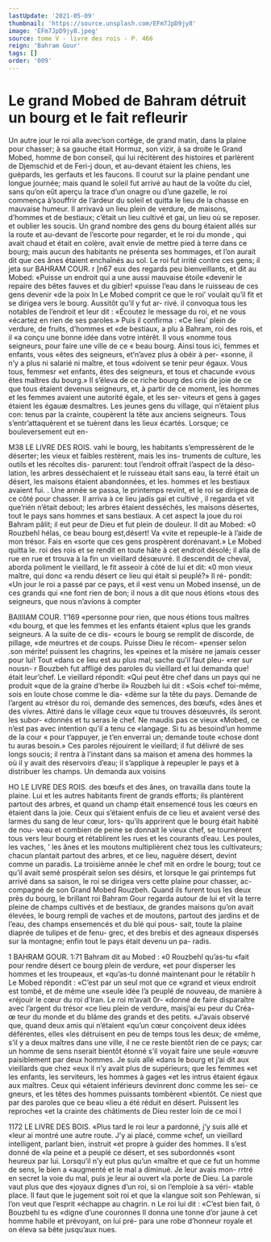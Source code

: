 ```yaml
---
lastUpdate: '2021-05-09'
thumbnail: 'https://source.unsplash.com/EFm7JpD9jy8'
image: 'EFm7JpD9jy8.jpeg'
source: tome V - livre des rois - P. 466
reign: 'Bahram Gour'
tags: []
order: '009'
---
```


# Le grand Mobed de Bahram détruit un bourg et le fait refleurir

Un autre jour le roi alla avec’son cortége, de
grand matin, dans la plaine pour chasser; à sa gauche était Hormuz, son vizir, à sa droite le Grand Mobed, homme de bon conseil, qui lui récitèrent des histoires et parlèrent de Djemschid et de Feri-j doun, et au-devant étaient les chiens, les guépards,
les gerfauts et les faucons. Il courut sur la plaine pendant une longue journée; mais quand le soleil fut arrivé au haut de la voûte du ciel, sans qu’on
eût aperçu la trace d’un onagre ou d’une gazelle,
le roi commença à’souffrir de l’ardeur du soleil et
quitta le lieu de la chasse en mauvaise humeur. Il
arrivavà un lieu plein de verdure, de maisons, d’hommes et de bestiaux; c’était un lieu cultivé et
gai, un lieu où se reposer. et oublier les soucis. Un grand nombre des gens du bourg étaient allés sur
la route et au-devant de l’escorte pour regarder, et
le roi du monde , qui avait chaud et était en colère, avait envie de mettre pied à terre dans ce bourg; mais aucun des habitants ne présenta ses hommages, et l’on aurait dit que ces ânes étaient enchaînés au
sol. Le roi fut irrité contre ces gens; il jeta sur
BAHRAM COUR. r [n67 eux des regards peu bienveillants, et dit au Mobed:
«Puisse un endroit qui a une aussi mauvaise étoile «devenir le repaire des bêtes fauves et du gibier! «puisse l’eau dans le ruisseau de ces gens devenir «de la poix In
Le Mobed comprit ce que le roi’ voulait qu’il fit
et se dirigea vers le bourg. Aussitôt qu’il y fut ar- rivé. il convoqua tous les notables de l’endroit et
leur dit : «Écoutez le message du roi, et ne vous «écartez en rien de ses paroles.» Puis il confirma :
«Ce lieu’ plein de verdure, de fruits, d’hommes et
«de bestiaux, a plu à Bahram, roi des rois, et il «a conçu une bonne idée dans votre intérêt. Il vous «nomme tous seigneurs, pour faire une ville de ce « beau bourg. Ainsi tous ici, femmes et enfants, vous «êtes des seigneurs, et’n’avez plus à obéir à per-
«sonne, il n’y a plus ni salarié ni maître, et tous «doivent se tenir peur égaux. Vous tous, femmesr «et enfants, êtes des seigneurs, et tous et chacunde «vous êtes maîtres du bourg.» Il s’éleva de ce riche
bourg des cris de joie de ce que tous étaient devenus seigneurs, et, à partir de ce moment, les hommes et les femmes avaient une autorité égale, et les ser- viteurs et gens à gages étaient les égauæ desmaltres.
Les jeunes gens du village, qui n’étaient plus con: tenus par la crainte, coupèrent la tête aux anciens
seigneurs. Tous s’entr’attaquèrent et se tuèrent dans
les lieux écartés. Lorsque; ce bouleversement eut en-

M38 LE LIVRE DES ROIS.
vahi le bourg, les habitants s’empressèrent de le déserter; les vieux et faibles restèrent, mais les ins- truments de culture, les outils et les récoltes dis- parurent: tout l’endroit offrait l’aspect de la déso- lation, les arbres desséchaient et le ruisseau était sans eau, la terré était un désert, les maisons étaient abandonnées, et les. hommes et les bestiaux avaient fui.
. Une année se passa, le printemps revint, et le roi se dirigea de ce côté pour chasser. Il arriva à ce lieu jadis gai et cultivé , il regarda et vit que’rién n’était
debout; les arbres étaient desséchés, les maisons désertes, tout le pays sans hommes et sans bestiaux.
A cet aspect la joue du roi Bahram pâlit; il eut peur de Dieu et fut plein de douleur. Il dit au Mobed: «0 Rouzbehl hélas, ce beau bourg est,désert! Va
«vite et repeuple-le à l’aide de mon trésor. Fais en
«sorte que ces gens prospèrent dorénavant.» Le
Mobed quitta le. roi des rois et se rendit en toute hâte à cet endroit désolé; il alla de rue en rue et
trouva à la fin un vieillard désœuvré. Il descendit
de cheval, aborda poliment le vieillard, le fit asseoir à côté de lui et dit: «0 mon vieux maître, qui donc
«a rendu désert ce lieu qui était si peuplé?» Il ré- pondit: «Un jour le roi a passé par ce pays, et il «est venu un Mobed insensé, un de ces grands qui «ne font rien de bon; il nous a dit que nous étions «tous des seigneurs, que nous n’avions à compter

BAIIIIAM COUR. 1’169 «personne pour rien, que nous étions tous maîtres
«du bourg, et que les femmes et les enfants étaient «plus que les grands seigneurs. A la suite de ce dis- «cours le bourg se remplit de discorde, de pillage, «de meurtres et de coups. Puisse Dieu le récom- «penser selon .son mérite! puissent les chagrins, les «peines et la misère ne jamais cesser pour lui! Tout «dans ce lieu est au plus mal; sache qu’il faut pleu-
«rer sur nousn- r
Bouzbeh fut affligé des paroles du vieillard et lui
demanda que! était leur’chef. Le vieillard répondit: «Qui peut être chef dans un pays qui ne produit «que de la graine d’herbe il» Rouzbeh lui dit : «Sois «chef toi-même, sois en loute chose comme le dia- «dème sur la tête du pays. Demande de l’argent au «trésor du roi, demande des semences, des bœufs, «des ânes et des vivres. Attiré dans le village ceux «que tu trouves désœuvrés, ils seront. les subor- «donnés et tu seras le chef. Ne maudis pas ce vieux «Mobed, ce n’est pas avec intention qu’il a tenu ce «langage. Si tu as besoind’un homme de la cour
« pour t’appuyer, je t’en enverrai un; demande toute «chose dont tu auras besoin.»
Ces paroles réjouirent le vieillard; il fut délivré
de ses longs soucis; il rentra à l’instant dans sa
maison et amena des hommes la où il y avait des réservoirs d’eau; il s’applique à repeupler le pays et
à distribuer les champs. Un demanda aux voisins

HO LE LIVRE DES ROIS.
des bœufs et des ânes, on travailla dans toute la plaine. Lui et les autres habitants firent de grands efforts; ils plantèrent partout des arbres, et quand un champ était ensemencé tous les cœurs en étaient
dans la joie. Ceux qui s’étaient enfuis de ce lieu et avaient versé des larmes du sang de leur cœur, lors- qu’ils apprirent que le bourg était habité de nou-
veau et combien de peine se donnait le vieux chef, se tournèrent tous vers leur bourg et rétablirent les rues et les courants d’eau. Les poules, les vaches, ’
les ânes et les moutons multiplièrent chez tous les cultivateurs; chacun plantait partout des arbres, et ce lieu, naguère désert, devint comme un paradis.
La troisième année le chef mit en ordre le bourg; tout ce qu’il avait semé prospérait selon ses désirs,
et lorsque le gai printemps fut arrivé dans sa saison,
le roi se dirigea vers cette plaine pour chasser, ac- compagné de son Grand Mobed Rouzbeh. Quand ils furent tous les deux près du bourg, le brillant roi Bahram Gour regarda autour de lui et vit la terre pleine de champs cultivés et de bestiaux, de grandes maisons qu’on avait élevées, le bourg rempli de
vaches et de moutons, partout des jardins et de l’eau, des champs ensemencés et du blé qui pous-
sait, toute la plaine diaprée de tulipes et de fenu- grec, et des brebis et des agneaux dispersés sur la montagne; enfin tout le pays était devenu un pa- radis.

1
BAHRAM GOUR. 1:71 Bahram dit au Mobed : «0 Rouzbehl qu’as-tu
«fait pour rendre désert ce bourg plein de verdure, «et pour disperser les hommes et les troupeaux, et «qu’as-tu donné maintenant pour le rétablir h Le
Mobed répondit : «C’est par un seul mot que ce «grand et vieux endroit est tombé, et de même une «seule idée l’a peuplé de nouveau, de manière à
«réjouir le cœur du roi d’Iran. Le roi m’avait 0r-
«donné de faire disparaître avec l’argent du trésor
«ce lieu plein de verdure, maisj’ai eu peur du Créa-
œ teur du monde et du blâme des grands et des petits. «J’avais observé que, quand deux amis qui n’étaient
«qu’un cœur conçoivent deux idées déférentes, elles
«les détruisent en peu de temps tous les deux; de «même, s’il y a deux maîtres dans une ville, il ne
ce reste bientôt rien de ce pays; car un homme de sens nserait bientôt étonné s’il voyait faire une seule
«œuvre paisiblement par deux hommes. Je suis allé «dans le bourg et j’ai dit aux vieillards que chez «eux il n’y avait plus de supérieurs; que les femmes
«et les enfants, les serviteurs, les hommes à gages «et les intrus étaient égaux aux maîtres. Ceux qui «étaient inférieurs devinrent donc comme les sei-
ce gneurs, et les têtes des hommes puissants tombèrent «bientôt. Ce niest que par des paroles que ce beau «lieu a été réduit en désert. Puissent les reproches
«et la crainte des châtiments de Dieu rester loin de ce moi l

1172 LE LIVRE DES BOIS.
«Plus tard le roi leur a pardonné, j’y suis allé et «leur ai montré une autre route. J’y ai placé, comme
«chef, un vieillard intelligent, parlant bien, instruit «et propre à guider des hommes. ll s’est donné de
«la peine et a peuplé ce désert, et ses subordonnés
«sont heureux par lui. Lorsqu’il n’y eut plus qu’un
«maître et que ce fut un homme de sens, le bien a
«augmenté et le mal a diminué. Je leur avais mon-
rrtré en secret la voie du mal, puis je leur ai ouvert
«la porte de Dieu. La parole vaut plus que des «joyaux dignes d’un roi, si on l’emploie à sa véri-
«table place. Il faut que le jugement soit roi et que la «langue soit son Pehlewan, si l’on veut que l’esprit «échappe au chagrin. n
Le roi lui dit : «C’est bien fait, ô Bouzbehl tu es «digne d’une couronnes Il donna une tonne d’or jaune à cet homme habile et prévoyant, on lui pré- para une robe d’honneur royale et on éleva sa bête jusqu’aux nues.

